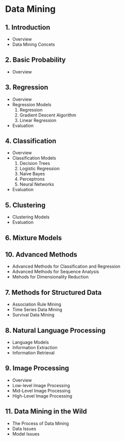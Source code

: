 # Data Mining

## 1. Introduction

- Overview
- Data Mining Concets

## 2. Basic Probability

- Overview

## 3. Regression

- Overview
- Regression Models
  1. Regression
  2. Gradient Descent Algorithm
  3. Linear Regression
- Evaluation

## 4. Classification

- Overview
- Classification Models
  1. Decision Trees
  2. Logistic Regression
  3. Naive Bayes
  4. Perceptrons
  5. Neural Networks
- Evaluation 

## 5. Clustering

- Clustering Models
- Evaluation

## 6. Mixture Models



## 10. Advanced Methods

- Advanced Methods for Classification and Regression
- Advanced Methods for Sequence Analysis
- Mehods for Dimensionality Reduction

## 7. Methods for Structured Data

- Association Rule Mining
- Time Series Data Mining
- Survival Data Mining

## 8. Natural Language Processing

- Language Models
- Information Extraction
- Information Retrieval

## 9. Image Processing

- Overview
- Low-level Image Processing
- Mid-Level Image Processing
- High-Level Image Processing

## 11. Data Mining in the Wild

- The Process of Data Mining
- Data Issues
- Model Issues

